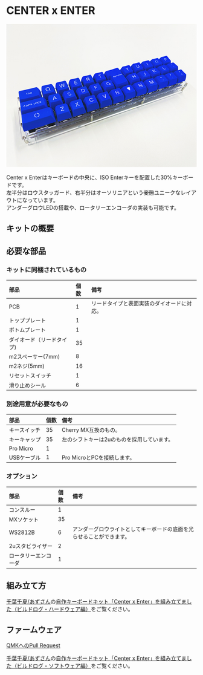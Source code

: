 # CENTER x ENTER

<img src="https://github.com/takashicompany/center-enter/blob/master/images/qmk.jpg?raw=true" width="600">

Center x Enterはキーボードの中央に、ISO Enterキーを配置した30%キーボードです。  
左半分はロウスタッガード、右半分はオーソリニアという~~変態~~ユニークなレイアウトになっています。  
アンダーグロウLEDの搭載や、ロータリーエンコーダの実装も可能です。

## キットの概要

## 必要な部品

### キットに同梱されているもの
|部品|個数|備考|
|:--|:--|:--|
|PCB|1|リードタイプと表面実装のダイオードに対応。|
|トッププレート|1||
|ボトムプレート|1||
|ダイオード（リードタイプ)|35||
|m2スペーサー(7mm)|8||
|m2ネジ(5mm)|16||
|リセットスイッチ|1||
|滑り止めシール|6||

### 別途用意が必要なもの
|部品|個数|備考|
|:--|:--|:--|
|キースイッチ|35|Cherry MX互換のもの。|
|キーキャップ|35|左のシフトキーは2uのものを採用しています。|
|Pro Micro|1||
|USBケーブル|1|Pro MicroとPCを接続します。|

### オプション
|部品|個数|備考|
|:--|:--|:--|
|コンスルー|1||
|MXソケット|35||
|WS2812B|6|アンダーグロウライトとしてキーボードの底面を光らせることができます。|
|2uスタビライザー|2||
|ロータリーエンコーダ|1||

## 組み立て方
[千葉千夏/あずさん](https://twitter.com/azulee)の[自作キーボードキット「Center x Enter」を組み立てました（ビルドログ・ハードウェア編）](https://note.com/azulee/n/nbe20617f434b)をご覧ください。

## ファームウェア
[QMKへのPull Request](https://github.com/qmk/qmk_firmware/pull/14790)

[千葉千夏/あずさん](https://twitter.com/azulee)の[自作キーボードキット「Center x Enter」を組み立てました（ビルドログ・ソフトウェア編）](https://note.com/azulee/n/n8557fdfbc679)をご覧ください。
